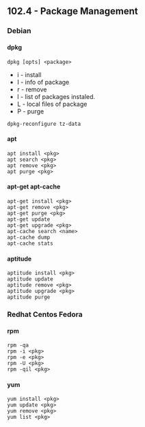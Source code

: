 ## 102.4 - Package Management

### Debian

#### dpkg

`dpkg [opts] <package>`
* i - install
* I - info of package
* r - remove
* l - list of packages instaled.
* L - local files of package
* P - purge

`dpkg-reconfigure tz-data`

#### apt

```
apt install <pkg>
apt search <pkg>
apt remove <pkg>
apt purge <pkg>
```

#### apt-get apt-cache

```
apt-get install <pkg>
apt-get remove <pkg>
apt-get purge <pkg>
apt-get update
apt-get upgrade <pkg>
apt-cache search <name>
apt-cache dump
apt-cache stats
```

#### aptitude

```
aptitude install <pkg>
aptitude update
aptitude remove <pkg>
aptitude upgrade <pkg>
aptitude purge
```

### Redhat Centos Fedora

#### rpm

```
rpm -qa
rpm -i <pkg>
rpm -e <pkg>
rpm -U <pkg>
rpm -qil <pkg>
```

#### yum

```
yum install <pkg>
yum update <pkg>
yum remove <pkg>
yum list <pkg>
```
